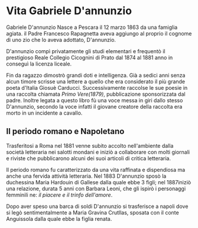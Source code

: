 # Vita Gabriele D'annunzio

Gabriele D'annunzio Nasce a Pescara il 12 marzo 1863 da una famiglia agiata.
il Padre Francesco Rapagnetta aveva aggiungo al proprio il cognome di uno zio che lo aveva adottato, D'annunzio.

D'annunzio compì privatamente gli studi elementari e frequentò il prestigioso Reale Collegio Cicognini di Prato dal 1874 al 1881 anno in conseguì la licenza liceale.

Fin da ragazzo dimostrò grandi doti e intelligenza.
Già a sedici anni senza alcun timore scrisse una lettere a quello che era considerato il più grande poeta d'Italia Giosuè Carducci.
Successivamente raccolse le sue poesie in una raccolta chiamata *Primo Vere(1879)*, pubblicazione sponsorizzata dal padre.
Inoltre legata a questo libro fù una voce messa in giri dallo stesso D'annunzio, secondo la voce infatti il giovane creatore della raccolta era morto in un incidente a cavallo.

## Il periodo romano e Napoletano

Trasferitosi a Roma nel 1881 venne subito accolto nell'ambiente dalla società letteraria nei salotti mondani e iniziò a collaborare con molti giornali e riviste che pubblicarono alcuni dei suoi articoli di critica letteraria.

Il periodo romano fu caratterizzato da una vita raffinata e dispendiosa ma anche una fervida attività letteraria.
Nel 1883 D'annunzio sposò la duchessina Maria Hardouin di Gallese dalla quale ebbe 3 figli; nel 1887iniziò una relazione, durata 5 anni con Barbara Leoni, che gli ispirò i personaggi femminili ne: *il piacere e il trinfo dell'amore*. 

Dopo aver speso una barca di soldi D'annunzio si trasferisce a napoli dove si legò sentimentalmente a Maria Gravina Crutllas, sposata con il conte Anguissola dalla quale ebbe la figlia renata.
<!--stackedit_data:
eyJoaXN0b3J5IjpbNDU0NTc5MzgyLC0xMTU2NzU1OTIxLC00MT
I0ODcxNzIsMTIwODc1NTY3MywtMTM3MjM5NjY3NSwtNTE3MTQ3
NzksLTE4MzMyOTc3ODYsLTIwODg3NDY2MTJdfQ==
-->